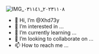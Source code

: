 ![IMG_٢٠٢٣١١٠٨_٠٣١١٤١](https://github.com/Xhd73y/Xhd73y/assets/150290701/af95f4c7-499e-423d-b4c5-f0768bf8d9c4)
- 👋 Hi, I’m @Xhd73y
- 👀 I’m interested in ...
- 🌱 I’m currently learning ...
- 💞️ I’m looking to collaborate on ...
- 📫 How to reach me ...

<!---
Xhd73y/Xhd73y is a ✨ special ✨ repository because its `README.md` (this file) appears on your GitHub profile.
You can click the Preview link to take a look at your changes.
--->
